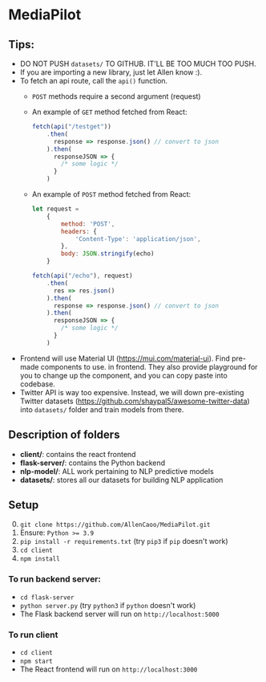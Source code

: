 # MediaPilot

## Tips:
- DO NOT PUSH `datasets/` TO GITHUB. IT'LL BE TOO MUCH TOO PUSH.
- If you are importing a new library, just let Allen know :).
- To fetch an api route, call the `api()` function.
    - `POST` methods require a second argument (request)
    - An example of `GET` method fetched from React:
        ```javascript
        fetch(api("/testget"))
            .then(
              response => response.json() // convert to json
            ).then(
              responseJSON => { 
                /* some logic */
              }
            )
        ``` 
    
    - An example of `POST` method fetched from React:
        ```javascript
        let request = 
            { 
                method: 'POST',
                headers: {
                    'Content-Type': 'application/json',
                },
                body: JSON.stringify(echo)
            }

        fetch(api("/echo"), request)
            .then(
              res => res.json()
            ).then(
              response => response.json() // convert to json
            ).then(
              responseJSON => { 
                /* some logic */
              }
            )
        ```
- Frontend will use Material UI (https://mui.com/material-ui). Find pre-made components to use. in frontend. They also provide playground for you to change up the component, and you can copy paste into codebase.
- Twitter API is way too expensive. Instead, we will down pre-existing Twitter datasets (https://github.com/shaypal5/awesome-twitter-data) into `datasets/` folder and train models from there.


## Description of folders
- **client/**: contains the react frontend
- **flask-server/**: contains the Python backend
- **nlp-model/**: ALL work pertaining to NLP predictive models
- **datasets/**: stores all our datasets for building NLP application

## Setup
0. `git clone https://github.com/AllenCaoo/MediaPilot.git` 
1. Ensure: `Python >= 3.9`
2. `pip install -r requirements.txt` (try `pip3` if `pip` doesn't work)
3. `cd client`
4. `npm install`

### To run backend server:
- `cd flask-server`
- `python server.py` (try `python3` if `python` doesn't work)
- The Flask backend server will run on `http://localhost:5000`

### To run client
- `cd client`
- `npm start`
- The React frontend will run on `http://localhost:3000`